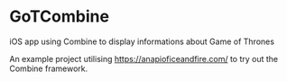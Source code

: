 # GoTCombine
iOS app using Combine to display informations about Game of Thrones

An example project utilising https://anapioficeandfire.com/ to try out the Combine framework.
